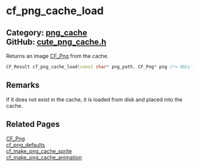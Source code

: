 [](../header.md ':include')

# cf_png_cache_load

Category: [png_cache](/api_reference?id=png_cache)  
GitHub: [cute_png_cache.h](https://github.com/RandyGaul/cute_framework/blob/master/include/cute_png_cache.h)  
---

Returns an image [CF_Png](/png_cache/cf_png.md) from the cache.

```cpp
CF_Result cf_png_cache_load(const char* png_path, CF_Png* png /*= NULL*/);
```

## Remarks

If it does not exist in the cache, it is loaded from disk and placed into the cache.

## Related Pages

[CF_Png](/png_cache/cf_png.md)  
[cf_png_defaults](/png_cache/cf_png_defaults.md)  
[cf_make_png_cache_sprite](/png_cache/cf_make_png_cache_sprite.md)  
[cf_make_png_cache_animation](/png_cache/cf_make_png_cache_animation.md)  
